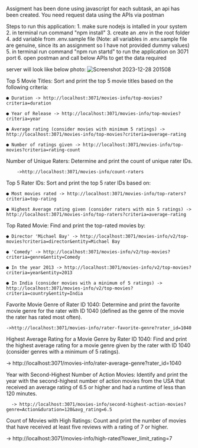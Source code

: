  Assigment has been done using javascript
 for each subtask, an api has been created.
 You need request data using the APIs via postman


 Steps to run this application:
    1. make sure nodejs is intalled in your system
    2. in terminal run command "npm install" 
    3. create an .env in the root folder
    4. add variable from .env.sample file (Note: all variables in .env.sample file are genuine, since    its an assignment so I have not provided dummy values)
    5. in terminal run command "npm run startd" to run the application on 3071 port
    6. open postman and call below APIs to get the data required
	
 server will look like below photo: 
![Screenshot 2023-12-28 201508](https://github.com/deveshm8/movies-analysis/assets/60978696/11ac66aa-cd71-4cec-98fc-9875fc69bacb)

 Top 5 Movie Titles: Sort and print the top 5 movie titles based on the following criteria:
 
    ● Duration -> http://localhost:3071/movies-info/top-movies?criteria=duration
    
    ● Year of Release -> http://localhost:3071/movies-info/top-movies?criteria=year
    
    ● Average rating (consider movies with minimum 5 ratings) -> http://localhost:3071/movies-info/top-movies?criteria=average-rating
    
    ● Number of ratings given -> http://localhost:3071/movies-info/top-movies?criteria=rating-count


 Number of Unique Raters: Determine and print the count of unique rater IDs.
 
        ->http://localhost:3071/movies-info/count-raters

 
 Top 5 Rater IDs: Sort and print the top 5 rater IDs based on:
 
    ● Most movies rated -> http://localhost:3071/movies-info/top-raters?criteria=top-rating
    
    ● Highest Average rating given (consider raters with min 5 ratings) -> http://localhost:3071/movies-info/top-raters?criteria=average-rating


 Top Rated Movie: Find and print the top-rated movies by:
 
    ● Director 'Michael Bay' -> http://localhost:3071/movies-info/v2/top-movies?criteria=director&entity=Michael Bay
    
    ● 'Comedy' -> http://localhost:3071/movies-info/v2/top-movies?criteria=genre&entity=Comedy
    
    ● In the year 2013 -> http://localhost:3071/movies-info/v2/top-movies?criteria=year&entity=2013
    
    ● In India (consider movies with a minimum of 5 ratings) -> http://localhost:3071/movies-info/v2/top-movies?criteria=country&entity=India


 Favorite Movie Genre of Rater ID 1040: Determine and print the favorite movie genre
 for the rater with ID 1040 (defined as the genre of the movie the rater has rated most often).
 
    ->http://localhost:3071/movies-info/rater-favorite-genre?rater_id=1040


 Highest Average Rating for a Movie Genre by Rater ID 1040: Find and print the
 highest average rating for a movie genre given by the rater with ID 1040 (consider genres with a
 minimum of 5 ratings).
 
 -> http://localhost:3071/movies-info/rater-average-genre?rater_id=1040


 Year with Second-Highest Number of Action Movies: Identify and print the year with
 the second-highest number of action movies from the USA that received an average rating of
 6.5 or higher and had a runtime of less than 120 minutes. 
 
      -> http://localhost:3071/movies-info/second-highest-action-movies?genre=Action&duration=120&avg_rating=6.5


Count of Movies with High Ratings: Count and print the number of movies that have
received at least five reviews with a rating of 7 or higher.

   -> http://localhost:3071/movies-info/high-rated?lower_limit_rating=7
